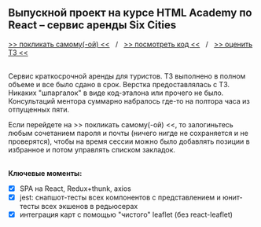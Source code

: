 ## Выпускной проект на курсе HTML Academy по React &ndash; сервис аренды Six Cities
[>> покликать самому(-ой) <<](https://six-cities-by-vaniya-k.netlify.app/)&nbsp;&nbsp;&nbsp;/&nbsp;&nbsp;&nbsp;[>> посмотреть код <<](https://github.com/vaniya-k/1353919-six-cities-3)&nbsp;&nbsp;&nbsp;/&nbsp;&nbsp;&nbsp;[>> оценить ТЗ <<](specs.pdf)

\
Сервис краткосрочной аренды для туристов. ТЗ выполнено в полном объеме и все было сдано в срок. Верстка предоставлялась с ТЗ. Никаких "шпаргалок" в виде код-эталона или прочего не было. Консультаций ментора суммарно набралось где-то на полтора часа из отпущенных пяти.

Если перейдете на >> покликать самому(-ой) <<, то залогиньтесь любым сочетанием пароля и почты (ничего нигде не сохраняется и не проверятся), чтобы на время сессии можно было добавлять позиции в избранное и потом управлять списком закладок. 

\
**Ключевые моменты:**
- [x] SPA на React, Redux+thunk, axios
- [x] jest: снапшот-тесты всех компонентов с представлением и юнит-тесты всех экшенов в редьюсерах 
- [x] интеграция карт с помощью "чистого" leaflet (без react-leaflet)